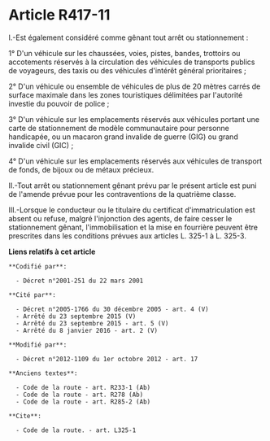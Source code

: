 # Article R417-11

I.-Est également considéré comme gênant tout arrêt ou stationnement : 

1° D'un véhicule sur les chaussées, voies, pistes, bandes, trottoirs ou accotements réservés à la circulation des véhicules
de transports publics de voyageurs, des taxis ou des véhicules d'intérêt général prioritaires ; 

2° D'un véhicule ou ensemble de véhicules de plus de 20 mètres carrés de surface maximale dans les zones touristiques
délimitées par l'autorité investie du pouvoir de police ; 

3° D'un véhicule sur les emplacements réservés aux véhicules portant une carte de stationnement de modèle communautaire pour
personne handicapée, ou un macaron grand invalide de guerre (GIG) ou grand invalide civil (GIC) ;

4° D'un véhicule sur les emplacements réservés aux véhicules de transport de fonds, de bijoux ou de métaux précieux.  

II.-Tout arrêt ou stationnement gênant prévu par le présent article est puni de l'amende prévue pour les contraventions de la
quatrième classe. 

III.-Lorsque le conducteur ou le titulaire du certificat d'immatriculation est absent ou refuse, malgré l'injonction des
agents, de faire cesser le stationnement gênant, l'immobilisation et la mise en fourrière peuvent être prescrites dans les
conditions prévues aux articles L. 325-1 à L. 325-3.

**Liens relatifs à cet article**

	**Codifié par**:

	  - Décret n°2001-251 du 22 mars 2001

	**Cité par**:

	  - Décret n°2005-1766 du 30 décembre 2005 - art. 4 (V)
	  - Arrêté du 23 septembre 2015 (V)
	  - Arrêté du 23 septembre 2015 - art. 5 (V)
	  - Arrêté du 8 janvier 2016 - art. 2 (V)

	**Modifié par**:

	  - Décret n°2012-1109 du 1er octobre 2012 - art. 17

	**Anciens textes**:

	  - Code de la route - art. R233-1 (Ab)
	  - Code de la route - art. R278 (Ab)
	  - Code de la route - art. R285-2 (Ab)

	**Cite**:

	  - Code de la route. - art. L325-1
